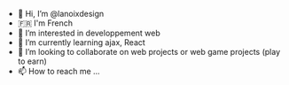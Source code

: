 - 👋 Hi, I’m @lanoixdesign
- 🇫🇷 I'm French
- 👀 I’m interested in developpement web
- 🌱 I’m currently learning ajax, React
- 💞️ I’m looking to collaborate on web projects or web game projects (play to earn)
- 📫 How to reach me ...

<!---
lanoixdesign/lanoixdesign is a ✨ special ✨ repository because its `README.md` (this file) appears on your GitHub profile.
You can click the Preview link to take a look at your changes.
--->

